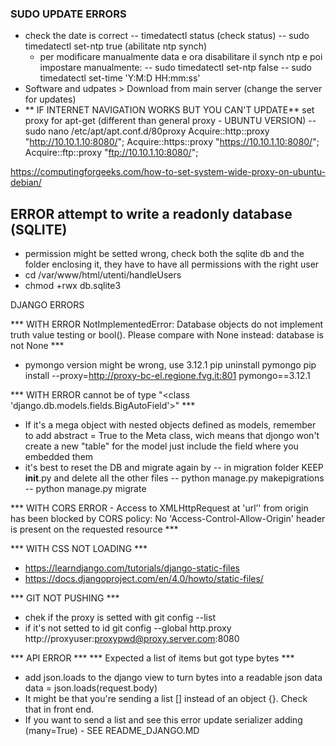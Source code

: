 ### SUDO UPDATE ERRORS
- check the date is correct
  -- timedatectl status (check status)
  -- sudo timedatectl set-ntp true (abilitate ntp synch)
  - per modificare manualmente data e ora disabilitare il synch ntp e poi impostare manualmente: 
  -- sudo timedatectl set-ntp false
  -- sudo timedatectl set-time 'Y:M:D HH:mm:ss'
- Software and udpates > Download from main server (change the server for updates)
- ** IF INTERNET NAVIGATION WORKS BUT YOU CAN'T UPDATE** 
  set proxy for apt-get (different than general proxy - UBUNTU VERSION)
  -- sudo nano /etc/apt/apt.conf.d/80proxy
     Acquire::http::proxy "http://10.10.1.10:8080/";
     Acquire::https::proxy "https://10.10.1.10:8080/";
     Acquire::ftp::proxy "ftp://10.10.1.10:8080/";

https://computingforgeeks.com/how-to-set-system-wide-proxy-on-ubuntu-debian/



## ERROR attempt to write a readonly database (SQLITE)
- permission might be setted wrong, check both the sqlite db and the folder enclosing it, they have to have all permissions with the right user
- cd /var/www/html/utenti/handleUsers
- chmod +rwx db.sqlite3



DJANGO ERRORS

*** WITH ERROR NotImplementedError: Database objects do not implement truth value testing or bool(). Please compare with None instead: database is not None ***
- pymongo version might be wrong, use 3.12.1
  pip uninstall pymongo
  pip install --proxy=http://proxy-bc-el.regione.fvg.it:801 pymongo==3.12.1

*** WITH ERROR cannot be of type "<class \'django.db.models.fields.BigAutoField\'>" ***
- If it's a mega object with nested objects defined as models, remember to add abstract = True to the Meta class, wich means that djongo won't create a new "table" for the model just include the field where you embedded them
- it's best to reset the DB and migrate again by
  -- in migration folder KEEP __init__.py and delete all the other files
  -- python manage.py makepigrations
  -- python manage.py migrate

*** WITH CORS ERROR - Access to XMLHttpRequest at 'url’' from origin  has been blocked by CORS policy: No 'Access-Control-Allow-Origin' header is present on the requested resource ***


*** WITH CSS NOT LOADING ***
- https://learndjango.com/tutorials/django-static-files
- https://docs.djangoproject.com/en/4.0/howto/static-files/

*** GIT NOT PUSHING ***
- chek if the proxy is setted with 
  git config --list
- if it's not setted to id 
  git config --global http.proxy http://proxyuser:proxypwd@proxy.server.com:8080


*** API ERROR ***
*** Expected a list of items but got type bytes ***
- add json.loads to the django view to turn bytes into a readable json data 
  data = json.loads(request.body)
- It might be that you're sending a list [] instead of an object {}. Check that in front end. 
- If you want to send a list and see this error update serializer adding (many=True) - SEE README_DJANGO.MD